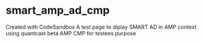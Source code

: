 # smart_amp_ad_cmp
Created with CodeSandbox
A test page to diplay SMART AD in AMP context using quantcast beta AMP CMP  for testees purpose
